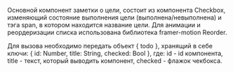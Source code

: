 Основной компонент заметки о цели, состоит из компонента Checkbox, изменяющий состояние выполнения цели (выполнена/невыполнена) 
и тэга span, в котором находится название цели. Для анимации и реордеризации списка использована библиотека framer-motion Reorder.

Для вызова необходимо передать объект { todo }, хранящий в себе ключи: { id: Number, title: String, checked: Bool }, где:
    id - id компонента,
    title - текст, который выводить компонент,
    checked - флажок чекбокса.
